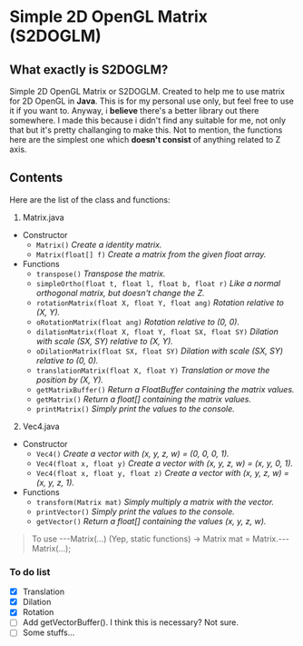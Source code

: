 # Simple 2D OpenGL Matrix (S2DOGLM)

## What exactly is S2DOGLM?
Simple 2D OpenGL Matrix or S2DOGLM. Created to help me to use matrix for 2D OpenGL in **Java**.
This is for my personal use only, but feel free to use it if you want to.
Anyway, i **believe** there's a better library out there somewhere. I made this because i didn't find any suitable for me, not only that but it's pretty challanging to make this. Not to mention, the functions here are the simplest one which **doesn't consist** of anything related to Z axis.

## Contents
Here are the list of the class and functions:

1. Matrix.java
  * Constructor
    - `Matrix()` *Create a identity matrix.*
    - `Matrix(float[] f)` *Create a matrix from the given float array.*
  * Functions
    - `transpose()` *Transpose the matrix.*
    - `simpleOrtho(float t, float l, float b, float r)` *Like a normal orthogonal matrix, but doesn't change the Z.*
    - `rotationMatrix(float X, float Y, float ang)` *Rotation relative to (X, Y).*
    - `oRotationMatrix(float ang)` *Rotation relative to (0, 0).*
    - `dilationMatrix(float X, float Y, float SX, float SY)` *Dilation with scale (SX, SY) relative to (X, Y).*
    - `oDilationMatrix(float SX, float SY)` *Dilation with scale (SX, SY) relative to (0, 0).*
    - `translationMatrix(float X, float Y)` *Translation or move the position by (X, Y).*
    - `getMatrixBuffer()` *Return a FloatBuffer containing the matrix values.*
    - `getMatrix()` *Return a float[] containing the matrix values.*
    - `printMatrix()` *Simply print the values to the console.*
2. Vec4.java
  * Constructor
    - `Vec4()` *Create a vector with (x, y, z, w) = (0, 0, 0, 1).*
    - `Vec4(float x, float y)` *Create a vector with (x, y, z, w) = (x, y, 0, 1).*
    - `Vec4(float x, float y, float z)` *Create a vector with (x, y, z, w) = (x, y, z, 1).*
  * Functions
    - `transform(Matrix mat)` *Simply multiply a matrix with the vector.*
    - `printVector()` *Simply print the values to the console.*
    - `getVector()` *Return a float[] containing the values (x, y, z, w).*

> To use ---Matrix(...) (Yep, static functions) -> Matrix mat = Matrix.---Matrix(...);

### To do list
- [x] Translation
- [x] Dilation
- [x] Rotation
- [ ] Add getVectorBuffer(). I think this is necessary? Not sure.
- [ ] Some stuffs...